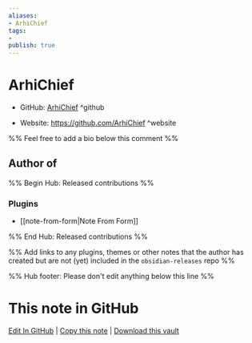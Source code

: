 ```yaml
---
aliases:
- ArhiChief
tags:
- 
publish: true
---
```


# ArhiChief

- GitHub: [ArhiChief](https://github.com/ArhiChief/) ^github
<!-- - Discord: `@` ^discord-->
- Website: <https://github.com/ArhiChief> ^website
<!-- - [[Publish sites|Publish site]]: <https://> ^publish-->

%% Feel free to add a bio below this comment %%


## Author of

%% Begin Hub: Released contributions %%
### Plugins
- [[note-from-form|Note From Form]]

%% End Hub: Released contributions %%

%% Add links to any plugins, themes or other notes that the author has created but are not (yet) included in the `obsidian-releases` repo %%

<!--
### Unlisted plugins
-->

<!--
### Others
-->

<!--
## Sponsor this author
-->

<!-- - [[GitHub sponsors]]: [Sponsor @ArhiChief on GitHub Sponsors](https://github.com/sponsors/ArhiChief) ^github-sponsor-->
<!-- - [[Buy me a coffee]]: <https://> ^buy-me-a-coffee-->
<!-- - [[PayPal]]: <https://> ^paypal-->
<!-- - [[Patreon]]: <https://> ^patreon-->

<!--
## Follow this author
-->

<!-- - [[YouTube Channels|On YouTube]]: <https://> ^youtube-->
<!-- - Twitter: <https://> ^twitter-->
<!-- - ... -->

%% Hub footer: Please don't edit anything below this line %%

# This note in GitHub

<span class="git-footer">[Edit In GitHub](https://github.dev/obsidian-community/obsidian-hub/blob/main/01%20-%20Community/People/ArhiChief.md "git-hub-edit-note") | [Copy this note](https://raw.githubusercontent.com/obsidian-community/obsidian-hub/main/01%20-%20Community/People/ArhiChief.md "git-hub-copy-note") | [Download this vault](https://github.com/obsidian-community/obsidian-hub/archive/refs/heads/main.zip "git-hub-download-vault") </span>
